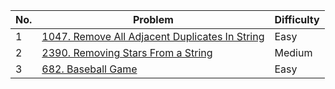 | No.  | Problem                                                                       | Difficulty |
|----|---------------------------------------------------------------------------------|------------|
| 1  | [1047. Remove All Adjacent Duplicates In String](https://leetcode.com/problems/remove-all-adjacent-duplicates-in-string/description/)                   | Easy       |
| 2  | [2390. Removing Stars From a String](https://leetcode.com/problems/removing-stars-from-a-string/description/)                   | Medium       |
| 3  | [682. Baseball Game](https://leetcode.com/problems/baseball-game/description/)                   | Easy       |
